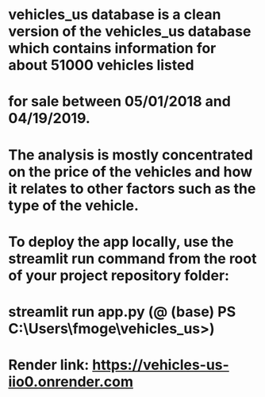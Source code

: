# vehicles_us database is a clean version of the vehicles_us database which contains information for about 51000 vehicles listed 
# for sale between 05/01/2018 and 04/19/2019.
# The analysis is mostly concentrated on the price of the vehicles and how it relates to other factors such as the type of the vehicle.
# To deploy the app locally, use the streamlit run command from the root of your project repository folder:
# streamlit run app.py    (@ (base) PS C:\Users\fmoge\vehicles_us>)
# Render link: https://vehicles-us-iio0.onrender.com



